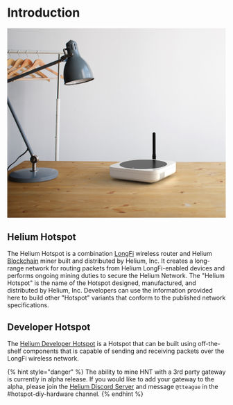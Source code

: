 # Introduction

![A very artsy photo of the Helium Hotspot](../.gitbook/assets/desk3.jpg)

## Helium Hotspot

The Helium Hotspot is a combination [LongFi](../longfi/introduction.md) wireless router and Helium [Blockchain](../blockchain/introduction.md) miner built and distributed by Helium, Inc. It creates a long-range network for routing packets from Helium LongFi-enabled devices and performs ongoing mining duties to secure the Helium Network. The "Helium Hotspot" is the name of the Hotspot designed, manufactured, and distributed by Helium, Inc. Developers can use the information provided here to build other "Hotspot" variants that conform to the published network specifications.

## Developer Hotspot

The [Helium Developer Hotspot](developer-setup.md) is a Hotspot that can be built using off-the-shelf components that is capable of sending and receiving packets over the LongFi wireless network.

{% hint style="danger" %}
The ability to mine HNT with a 3rd party gateway is currently in alpha release. If you would like to add your gateway to the alpha, please join the [Helium Discord Server](https://discord.gg/helium) and message `@tteague` in the \#hotspot-diy-hardware channel.
{% endhint %}


